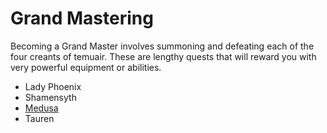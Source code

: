 # Grand Mastering

Becoming a Grand Master involves summoning and defeating each of the four creants of temuair. These are lengthy quests that will reward you with very powerful equipment or abilities.

- Lady Phoenix
- Shamensyth
- [Medusa](../../quests/medusa)
- Tauren

